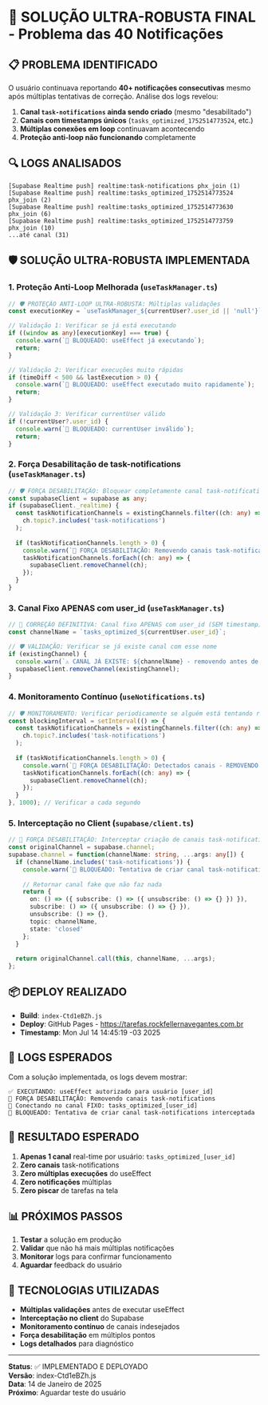 # 🚫 SOLUÇÃO ULTRA-ROBUSTA FINAL - Problema das 40 Notificações

## 📋 PROBLEMA IDENTIFICADO

O usuário continuava reportando **40+ notificações consecutivas** mesmo após múltiplas tentativas de correção. Análise dos logs revelou:

1. **Canal `task-notifications` ainda sendo criado** (mesmo "desabilitado")
2. **Canais com timestamps únicos** (`tasks_optimized_1752514773524`, etc.)
3. **Múltiplas conexões em loop** continuavam acontecendo
4. **Proteção anti-loop não funcionando** completamente

## 🔍 LOGS ANALISADOS

```
[Supabase Realtime push] realtime:task-notifications phx_join (1)
[Supabase Realtime push] realtime:tasks_optimized_1752514773524 phx_join (2)
[Supabase Realtime push] realtime:tasks_optimized_1752514773630 phx_join (6)
[Supabase Realtime push] realtime:tasks_optimized_1752514773759 phx_join (10)
...até canal (31)
```

## 🛡️ SOLUÇÃO ULTRA-ROBUSTA IMPLEMENTADA

### 1. **Proteção Anti-Loop Melhorada** (`useTaskManager.ts`)

```typescript
// 🛡️ PROTEÇÃO ANTI-LOOP ULTRA-ROBUSTA: Múltiplas validações
const executionKey = `useTaskManager_${currentUser?.user_id || 'null'}`;

// Validação 1: Verificar se já está executando
if ((window as any)[executionKey] === true) {
  console.warn(`🚫 BLOQUEADO: useEffect já executando`);
  return;
}

// Validação 2: Verificar execuções muito rápidas
if (timeDiff < 500 && lastExecution > 0) {
  console.warn(`🚫 BLOQUEADO: useEffect executado muito rapidamente`);
  return;
}

// Validação 3: Verificar currentUser válido
if (!currentUser?.user_id) {
  console.warn(`🚫 BLOQUEADO: currentUser inválido`);
  return;
}
```

### 2. **Força Desabilitação de task-notifications** (`useTaskManager.ts`)

```typescript
// 🛡️ FORÇA DESABILITAÇÃO: Bloquear completamente canal task-notifications
const supabaseClient = supabase as any;
if (supabaseClient._realtime) {
  const taskNotificationChannels = existingChannels.filter((ch: any) => 
    ch.topic?.includes('task-notifications')
  );
  
  if (taskNotificationChannels.length > 0) {
    console.warn(`🚫 FORÇA DESABILITAÇÃO: Removendo canais task-notifications`);
    taskNotificationChannels.forEach((ch: any) => {
      supabaseClient.removeChannel(ch);
    });
  }
}
```

### 3. **Canal Fixo APENAS com user_id** (`useTaskManager.ts`)

```typescript
// 🎯 CORREÇÃO DEFINITIVA: Canal fixo APENAS com user_id (SEM timestamp)
const channelName = `tasks_optimized_${currentUser.user_id}`;

// 🛡️ VALIDAÇÃO: Verificar se já existe canal com esse nome
if (existingChannel) {
  console.warn(`⚠️ CANAL JÁ EXISTE: ${channelName} - removendo antes de criar novo`);
  supabaseClient.removeChannel(existingChannel);
}
```

### 4. **Monitoramento Contínuo** (`useNotifications.ts`)

```typescript
// 🛡️ MONITORAMENTO: Verificar periodicamente se alguém está tentando reabilitar
const blockingInterval = setInterval(() => {
  const taskNotificationChannels = existingChannels.filter((ch: any) => 
    ch.topic?.includes('task-notifications')
  );
  
  if (taskNotificationChannels.length > 0) {
    console.warn(`🚫 FORÇA DESABILITAÇÃO: Detectados canais - REMOVENDO IMEDIATAMENTE`);
    taskNotificationChannels.forEach((ch: any) => {
      supabaseClient.removeChannel(ch);
    });
  }
}, 1000); // Verificar a cada segundo
```

### 5. **Interceptação no Client** (`supabase/client.ts`)

```typescript
// 🚫 FORÇA DESABILITAÇÃO: Interceptar criação de canais task-notifications
const originalChannel = supabase.channel;
supabase.channel = function(channelName: string, ...args: any[]) {
  if (channelName.includes('task-notifications')) {
    console.warn(`🚫 BLOQUEADO: Tentativa de criar canal task-notifications interceptada`);
    
    // Retornar canal fake que não faz nada
    return {
      on: () => ({ subscribe: () => ({ unsubscribe: () => {} }) }),
      subscribe: () => ({ unsubscribe: () => {} }),
      unsubscribe: () => {},
      topic: channelName,
      state: 'closed'
    };
  }
  
  return originalChannel.call(this, channelName, ...args);
};
```

## 📦 DEPLOY REALIZADO

- **Build**: `index-Ctd1eBZh.js`
- **Deploy**: GitHub Pages - https://tarefas.rockfellernavegantes.com.br
- **Timestamp**: Mon Jul 14 14:45:19 -03 2025

## 🔬 LOGS ESPERADOS

Com a solução implementada, os logs devem mostrar:

```
✅ EXECUTANDO: useEffect autorizado para usuário [user_id]
🚫 FORÇA DESABILITAÇÃO: Removendo canais task-notifications
🔗 Conectando no canal FIXO: tasks_optimized_[user_id]
🚫 BLOQUEADO: Tentativa de criar canal task-notifications interceptada
```

## 🎯 RESULTADO ESPERADO

1. **Apenas 1 canal** real-time por usuário: `tasks_optimized_[user_id]`
2. **Zero canais** task-notifications
3. **Zero múltiplas execuções** do useEffect
4. **Zero notificações** múltiplas
5. **Zero piscar** de tarefas na tela

## 📊 PRÓXIMOS PASSOS

1. **Testar** a solução em produção
2. **Validar** que não há mais múltiplas notificações
3. **Monitorar** logs para confirmar funcionamento
4. **Aguardar** feedback do usuário

## 🚀 TECNOLOGIAS UTILIZADAS

- **Múltiplas validações** antes de executar useEffect
- **Interceptação no client** do Supabase
- **Monitoramento contínuo** de canais indesejados
- **Força desabilitação** em múltiplos pontos
- **Logs detalhados** para diagnóstico

---

**Status**: ✅ IMPLEMENTADO E DEPLOYADO  
**Versão**: index-Ctd1eBZh.js  
**Data**: 14 de Janeiro de 2025  
**Próximo**: Aguardar teste do usuário 